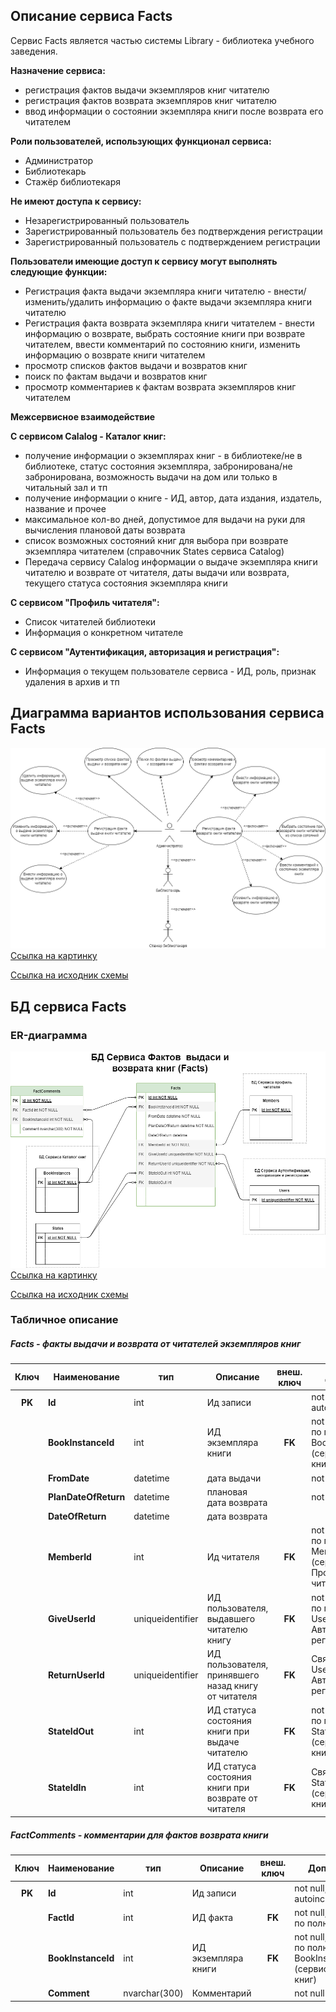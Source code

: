 ## Описание сервиса Facts
Сервис Facts является частью системы Library - библиотека учебного заведения. 

**Назначение сервиса:**
* регистрация фактов выдачи экземпляров книг читателю
* регистрация фактов возврата экземпляров книг читателю
* ввод информации о состоянии экземпляра книги после возврата его читателем

**Роли пользователей, использующих функционал сервиса:**
* Администратор
* Библиотекарь
* Стажёр библиотекаря

**Не имеют доступа к сервису:**
* Незарегистрированный пользователь
* Зарегистрированный пользователь без подтверждения регистрации
* Зарегистрированный пользователь с подтверждением регистрации

**Пользователи имеющие доступ к сервису могут выполнять следующие функции:**
* Регистрация факта выдачи экземпляра книги читателю - внести/изменить/удалить информацию о факте выдачи экземпляра книги читателю
* Регистрация факта возврата экземпляра книги читателем - внести информацию о возврате, выбрать состояние книги при возврате читателем, ввести комментарий по состоянию книги, изменить информацию о возврате книги читателем
* просмотр списков фактов выдачи и возвратов книг
* поиск по фактам выдачи и возвратов книг
* просмотр комментариев к фактам возврата экземпляров книг читателем

**Межсервисное взаимодействие**

**С сервисом Calalog - Каталог книг:**
* получение информации о экземплярах книг - в библиотеке/не в библиотеке, статус состояния экземпляра, забронирована/не забронирована, возможность выдачи на дом или только в читальный зал и тп
* получение информации о книге - ИД, автор, дата издания, издатель, название и прочее
* максимальное кол-во дней, допустимое для выдачи на руки для вычисления плановой даты возврата
* список возможных состояний книг для выбора при возврате экземпляра читателем (справочник States сервиса Catalog)
* Передача сервису Calalog информации о выдаче экземпляра книги читателю и возврате от читателя, даты выдачи или возврата, текущего статуса состояния экземпляра книги

**С сервисом "Профиль читателя":**
* Список читателей библиотеки
* Информация о конкретном читателе

**С сервисом "Аутентификация, авторизация и регистрация":**
* Информация о текущем пользователе сервиса - ИД, роль, признак удаления в архив и тп


## Диаграмма вариантов использования сервиса Facts

[![Диаграмма вариантов использования сервиса Facts](https://github.com/den3011den/Library/blob/main/Docs/Services/Facts/UseCases%20сервиса%20Facts.drawio.png)](https://github.com/den3011den/Library/blob/main/Docs/Services/Facts/UseCases%20сервиса%20Facts.drawio.png)
[Ссылка на картинку](https://github.com/den3011den/Library/blob/main/Docs/Services/Facts/UseCases%20сервиса%20Facts.drawio.png)

[Ссылка на исходник схемы](https://github.com/den3011den/Library/blob/main/Docs/Services/Facts/UseCases%20сервиса%20Facts.drawio)

## БД сервиса Facts

### ER-диаграмма
[![ER-диаграмма БД сервиса Facts](https://github.com/den3011den/Library/blob/main/Docs/Services/Facts/БД%20сервиса%20Facts.drawio.png)](https://github.com/den3011den/Library/blob/main/Docs/Services/Facts/БД%20сервиса%20Facts.drawio.png)
[Ссылка на картинку](https://github.com/den3011den/Library/blob/main/Docs/Services/Facts/БД%20сервиса%20Facts.drawio.png)

[Ссылка на исходник схемы](https://github.com/den3011den/Library/blob/main/Docs/Services/Facts/БД%20сервиса%20Facts.drawio)


### Табличное описание

##### Facts - факты выдачи и возврата от читателей экземпляров книг

| Ключ                    | Наименование         | тип              | Описание                                             | внеш. ключ              | Доп инфо                                                            |
| ----------------------- | -------------------- | ---------------- | ---------------------------------------------------- | ----------------------- | ------------------------------------------------------------------- |
| <center>**PK**</center> | **Id**               | int              | Ид записи                                            |                         | not null, autoincrement                                             |
|                         | **BookInstanceId**   | int              | ИД экземпляра книги                                  | <center>**FK**</center> | not null, Связь по полю BookInstances.Id (сервис Каталог книг)      |
|                         | **FromDate**         | datetime         | дата выдачи                                          |                         | not null                                                            |
|                         | **PlanDateOfReturn** | datetime         | плановая дата возврата                               |                         | not null                                                            |
|                         | **DateOfReturn**     | datetime         | дата возврата                                        |                         |                                                                     |
|                         | **MemberId**         | int              | Ид читателя                                          | <center>**FK**</center> | not null, Связь по полю Members.Id (сервис Профиля читателя)        |
|                         | **GiveUserId**       | uniqueidentifier | ИД пользователя, выдавшего читателю книгу            | <center>**FK**</center> | not null, Связь по полю Users.Id (сервис Авторизация и регистрация) |
|                         | **ReturnUserId**     | uniqueidentifier | ИД пользователя, принявшего назад книгу от  читателя | <center>**FK**</center> | Связь по полю Users.Id (сервис Авторизация и регистрация)           |
|                         | **StateIdOut**       | int              | ИД статуса состояния книги при выдаче читателю       | <center>**FK**</center> | not null, Связь по полю States.Id (сервис Каталог книг)             |
|                         | **StateIdIn**        | int              | ИД статуса состояния книги при возврате от  читателя | <center>**FK**</center> | Связь по полю States.Id (сервис Каталог книг)                       |

##### FactComments - комментарии для фактов возврата книги

| Ключ                    | Наименование       | тип           | Описание                        | внеш. ключ              | Доп инфо                                                       |
| ----------------------- | ------------------ | ------------- | ------------------------------- | ----------------------- | -------------------------------------------------------------- |
| <center>**PK**</center> | **Id**             | int           | Ид записи                       |                         | not null, autoincrement                                        |
|                         | **FactId**         | int           | ИД факта                        | <center>**FK**</center> | not null, Связь по полю Facts.Id                               |
|                         | **BookInstanceId** | int           | ИД экземпляра книги             | <center>**FK**</center> | not null, Связь по полю BookInstances.Id (сервис Каталог книг) |
|                         | **Comment**        | nvarchar(300) | Комментарий                     |                         | not null                                                       |
